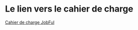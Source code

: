 # Le lien vers le cahier de charge
<a href="https://www.canva.com/design/DAF6-OoNgu0/WYSGJYUPNAWAj0I9I-ZAUw/edit?utm_content=DAF6-OoNgu0&utm_campaign=designshare&utm_medium=link2&utm_source=sharebutton">Cahier de charge JobFul</a>
